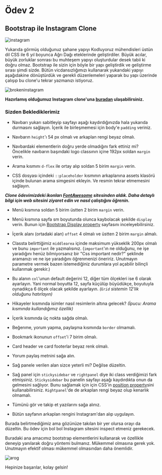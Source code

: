 # Ödev 2

## Bootstrap ile Instagram Clone

![instagram](https://github.com/Kodluyoruz/taskforce/raw/main/bootstrap/odev2/figures/instagram.gif)

Yukarıda görmüş olduğunuz şahane yapıyı Kodluyoruz mühendisleri üstün dil CSS ile 6 yıl boyunca Ağrı Dağı eteklerinde geliştirdiler. Büyük acılar, büyük zorluklar sonrası bu muhteşem yapıyı oluşturdular desek tabii ki doğru olmaz.
Bootstrap ile sizin için böyle bir yapı geliştirdik ve geliştirme sırası şimdi sizde. Bütün vicdansızlığımızı kullanarak yukarıdaki yapıyı aşağıdakine dönüştürdük ve gerekli düzenlemeleri yaparak bu yapı üzerinde çalışıp bu clone'u tekrar yazmanızı istiyoruz.

![brokeninstagram](https://github.com/Kodluyoruz/taskforce/raw/main/bootstrap/odev2/figures/instagrambroken.gif)

**Hazırlamış olduğumuz Instagram clone'una [buradan](instagramclone/) ulaşabilirsiniz.**

### Sizden Beklediklerimiz

- Navbarı yukarı sabitleyip sayfayı aşağı kaydırdığınızda hala yukarıda durmasını sağlayın. İçerik ile birleşmemesi için body'e `padding` veriniz.

- Navbarın `height`'ı 54 px olmalı ve arkaplan rengi beyaz olmalı.

- Navbardaki elementlerin doğru yerde olmadığını fark ettiniz mi? Öncelikle navbarın başındaki logo classının içine 192px soldan `margin` verin.

- Arama kısmını `d-flex` ile ortay alıp soldan 5 birim `margin` verin.

- CSS dosyası içindeki `::placeholder` kısmının arkaplanına assets klasörü içinde bulunan arama simgesini ekleyin. Ve resmin tekrar etmemesini sağlayın.

***Clone ödevimizdeki ikonları [FontAwesome](https://fontawesome.com/) sitesinden aldık. Daha detaylı bilgi için web sitesini ziyaret edin ve nasıl çalıştığını öğrenin.***

- Menü kısmına soldan 5 birim üstten 2 birim `margin` verin.

- Menü kısmına sayfa sm boyutunda olunca kaybolacak şekilde `display` verin. Bunun için [Bootstrap Display property](https://getbootstrap.com/docs/4.5/utilities/display/) sayfasını inceleyebilirsiniz.

- İçerik alanı (ortadaki alan) `offset` 4 olmalı ve üstten 2 birim `margin` almalı.

- Classta belirttiğimiz `middlearea` içinde maksimum yükseklik 200px olmalı ve bunu `important` ile yazmalısınız. (`important`'ın ne olduğunu, ne işe yaradığını henüz bilmiyorsanız bir "Css important nedir?" şeklinde aramanızı ve ne işe yaradığını öğrenmenizi öneririz. Unutmayın parametre vermek bazen istemediğiniz durumlara yol açabilir bilinçli kullanmak gerekir.)

- Bu alanın `col`'unun default değerini 12, diğer tüm ölçekleri ise 6 olarak ayarlayın. Yani normal boyutta 12, sayfa küçülüp büyüdükçe, boyutuyla oynadıkça 6 ölçek olacak şekilde ayarlayın. *(`Grid` sistemin 12'lik olduğunu hatırlayın)*

- Hikayeler kısmında isimler nasıl resimlerin altına gelecek? *(İpucu: Arama kısmında kullandığımız özellik)*

- İçerik kısmında üç nokta sağda olmalı.

- Beğenme, yorum yapma, paylaşma kısmında `border` olmamalı.

- Bookmark ikonunun `offset`'i 7 birim olmalı.

- Card header ve card footerlar beyaz renk olmalı.

- Yorum paylaş metnini sağa alın.

- Sağ panele verilen alan sizce yeterli mi? Değilse düzeltin.

- Sağ panel için `stickysidebar` ve `rightpanel` diye iki class verdiğimizi fark etmişsiniz. `Stickysidebar` bu panelin sayfayı aşağı kaydırdıkta onun da gelmesini sağlıyor. Bunu sağlamak için için CSS'in [position property](https://www.w3schools.com/css/css_positioning.asp)sini kullanabilirsiniz. `Rightpanel`'de de arkaplan rengi beyaz olup kenarlık olmamalı.

- Tümünü gör ve takip et yazılarını sağa alınız.

- Bütün sayfanın arkaplan rengini Instagram'dan alıp uygulayın.

Burada belirtmediğimiz ama gözünüze takılan bir yer olursa orayı da düzeltin. Bu ödev için bol bol Instagram sitesini inspect etmeniz gerekecek.

Buradaki ana amacımız bootstrap elementlerini kullanarak ve özellikle deneyip yanılarak doğru yöntemi bulmanız. Mükemmel olmasına gerek yok.
Unutmayın efektif olması mükemmel olmasından daha önemlidir.

![arog](https://raw.githubusercontent.com/Kodluyoruz/taskforce/main/bootstrap/odev2/figures/arog.jpg)

Hepinize başarılar, kolay gelsin!


